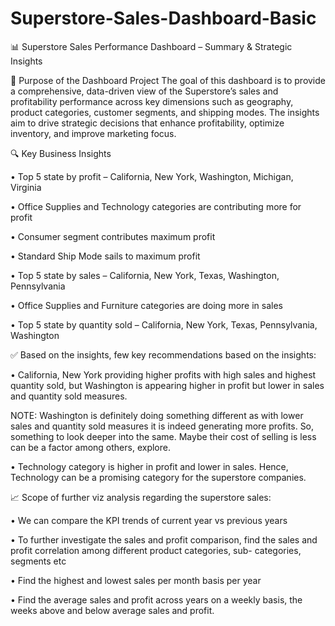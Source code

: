 # Superstore-Sales-Dashboard-Basic

📊 Superstore Sales Performance Dashboard – Summary & Strategic Insights

🎯 Purpose of the Dashboard Project
The goal of this dashboard is to provide a comprehensive, data-driven view of the Superstore’s sales and profitability performance across key dimensions such as geography, product categories, customer segments, and shipping modes. The insights aim to drive strategic decisions that enhance profitability, optimize inventory, and improve marketing focus.

🔍 Key Business Insights

•	Top 5 state by profit – California, New York, Washington, Michigan, Virginia

•	Office Supplies and Technology categories are contributing more for profit

•	Consumer segment contributes maximum profit

•	Standard Ship Mode sails to maximum profit

•	Top 5 state by sales – California, New York, Texas, Washington, Pennsylvania

•	Office Supplies and Furniture categories are doing more in sales

•	Top 5 state by quantity sold – California, New York, Texas, Pennsylvania, Washington

✅ Based on the insights, few key recommendations based on the insights: 

•	California, New York providing higher profits with high sales and highest quantity sold, but Washington is appearing higher in profit but lower in sales and quantity sold measures. 
   
   NOTE: Washington is definitely doing something different as with lower sales and quantity sold measures it is indeed generating more profits. So, something to look deeper into the same. Maybe their cost of selling is less can be a factor among others, explore.

•	Technology category is higher in profit and lower in sales. Hence, Technology can be a promising category for the superstore companies.

📈 Scope of further viz analysis regarding the superstore sales:
 
 •	We can compare the KPI trends of current year vs previous years

 •	To further investigate the sales and profit comparison, find the sales and profit correlation among different product categories, sub- categories, segments etc
 
 •	Find the highest and lowest sales per month basis per year

 •	Find the average sales and profit across years on a weekly basis, the weeks above and below average sales and profit.

